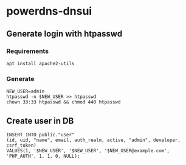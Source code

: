 # powerdns-dnsui

## Generate login with htpasswd

### Requirements

```
apt install apache2-utils
```

### Generate

```
NEW_USER=admin
htpasswd -n $NEW_USER >> htpasswd
chown 33:33 htpasswd && chmod 440 htpasswd
```

## Create user in DB

```
INSERT INTO public."user"
(id, uid, "name", email, auth_realm, active, "admin", developer, csrf_token)
VALUES(1, '$NEW_USER', '$NEW_USER', '$NEW_USER@example.com', 'PHP_AUTH', 1, 1, 0, NULL);
```
